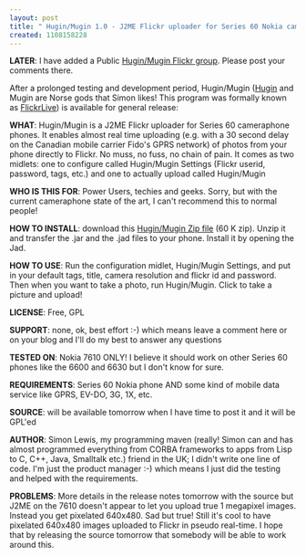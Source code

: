 ```yaml
---
layout: post
title: " Hugin/Mugin 1.0 - J2ME Flickr uploader for Series 60 Nokia cameraphones"
created: 1108158228
---
```

<p><b>LATER</b>: I have added a Public <a href="http://www.rolandtanglao.com/archives/2004/12/17/reflections_on_950_photos_taken_with_flickrlive_and_my_nokia_7610_at_640x480">Hugin/Mugin Flickr group</a>. Please post your comments there.
</p>
<p>After a prolonged testing and development period, Hugin/Mugin (<a href="http://sv.wikipedia.org/wiki/Hugin">Hugin</a> and Mugin are Norse gods that Simon likes! This program was formally known as <a href="http://www.rolandtanglao.com/archives/2004/12/17/reflections_on_950_photos_taken_with_flickrlive_and_my_nokia_7610_at_640x480">FlickrLive</a>) is available for general release:</p>

<p><b>WHAT</b>: Hugin/Mugin is a J2ME Flickr uploader for Series 60 cameraphone phones. It enables almost real time uploading (e.g. with a 30 second delay on the Canadian mobile carrier Fido's GPRS network) of photos from your phone directly to Flickr. No muss, no fuss, no chain of pain. It comes as two midlets: one to configure called Hugin/Mugin Settings (Flickr userid, password, tags, etc.) and one to actually upload called Hugin/Mugin
</p>

<p><b>WHO IS THIS FOR</b>: Power Users, techies and geeks. Sorry, but with the current cameraphone state of the art, I can't recommend this to normal people!
</p><p><b>HOW TO INSTALL</b>: download this <a href="http://www.rolandtanglao.com/code/HuginMugin1.0/HuginMuginBinary.zip">Hugin/Mugin Zip file</a> (60 K zip). Unzip it and transfer the .jar and the .jad files  to your phone. Install it by opening the Jad.
</p>
<p><b>HOW TO USE</b>: Run the configuration midlet, Hugin/Mugin Settings, and put in your default tags, title, camera resolution and flickr id and password. Then when you want to take a photo, run Hugin/Mugin. Click to take a picture and upload!
</p>
<p><b>LICENSE</b>: Free, GPL
</p>
<p><b>SUPPORT</b>: none, ok, best effort :-) which means leave a comment here or on your blog and I'll do my best to answer any questions
</p>

<p><b>TESTED ON</b>: Nokia 7610 ONLY! I believe it should work on other Series 60 phones like the 6600 and 6630 but I don't know for sure.</p>  

<p><b>REQUIREMENTS</b>: Series 60 Nokia phone AND some kind of mobile data service like GPRS, EV-DO, 3G, 1X, etc.</p>
<p><b>SOURCE</b>: will be available tomorrow when I have time to post it and it will be GPL'ed
</p>
<p><b>AUTHOR</b>: Simon Lewis, my programming maven (really! Simon can and has almost programmed everything from CORBA frameworks to apps from Lisp to C, C++, Java, Smalltalk etc.)  friend in the UK; I didn't write one line of code. I'm just the product manager :-) which means I just did the testing and helped with the requirements.</p>

<p><b>PROBLEMS</b>: More details in the release notes tomorrow with the source but J2ME on the 7610 doesn't appear to let you upload true 1 megapixel images. Instead you get pixelated 640x480. Sad but true! Still it's cool to have pixelated 640x480 images uploaded to Flickr in pseudo real-time. I hope that by releasing the source tomorrow that somebody will be able to work around this.</p> 

